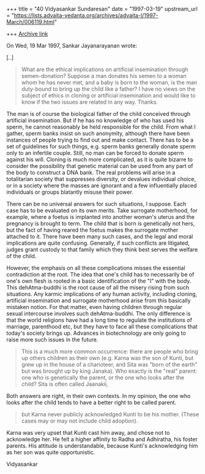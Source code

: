 +++
title = "40 Vidyasankar Sundaresan"
date = "1997-03-19"
upstream_url = "https://lists.advaita-vedanta.org/archives/advaita-l/1997-March/006119.html"

+++
[Archive link](https://lists.advaita-vedanta.org/archives/advaita-l/1997-March/006119.html)

On Wed, 19 Mar 1997, Sankar Jayanarayanan wrote:

[..]

> What are the ethical implications on artificial insemination through
> semen-donation? Suppose a man donates his semen to a woman whom he has never
> met, and a baby is born to the woman, is the man duty-bound to bring up the
> child like a father? I have no views on the subject of ethics in cloning or
> artificial insemination and would like to know if the two issues are related
> in any way. Thanks.

The man is of course the biological father of the child conceived through
artificial insemination. But if he has no knowledge of who has used his
sperm, he cannot reasonably be held responsible for the child. From what I
gather, sperm banks insist on such anonymity, although there have been
instances of people trying to find out and make contact. There has to be a
set of guidelines for such things, e.g. sperm banks generally donate sperm
only to an infertile couple. Still, no man can be forced to donate sperm
against his will. Cloning is much more complicated, as it is quite bizarre
to consider the possibility that genetic material can be used from any
part of the body to construct a DNA bank. The real problems will arise in
a totalitarian society that suppresses diversity, or devalues individual
choice, or in a society where the masses are ignorant and a few
influentially placed individuals or groups blatantly misuse their power.

There can be no universal answers for such situations, I suppose. Each
case has to be evaluated on its own merits. Take surrogate motherhood, for
example, where a foetus is implanted into another woman's uterus and the
pregnancy is brought to term. The child that is born is genetically not
hers, but the fact of having reared the foetus makes the surrogate mother
attached to it. There have been many such cases, and the legal and moral
implications are quite confusing. Generally, if such conflicts are
litigated, judges grant custody to that family which they think best
serves the welfare of the child.

However, the emphasis on all these complications misses the essential
contradiction at the root. The idea that one's child has to necessarily be
of one's own flesh is rooted in a basic identification of the "I" with the
body. This dehAtma-buddhi is the root cause of all the misery rising from
such situations. Any karmic implications of any human activity, including
cloning, artificial insemination and surrogate motherhood arise from this
basically mistaken notion. For that matter, even having children through
regular sexual intercourse involves such dehAtma-buddhi. The only
difference is that the world religions have had a long time to regulate
the institutions of marriage, parenthood etc, but they have to face all
these complications that today's society brings up. Advances in
biotechnology are only going to raise more such issues in the future.


> This is a much more common occurrence: there are people who bring up others
> children as their own (e.g. Karna was the son of Kunti, but grew up in the
> house of a charioteer, and Sita was "born of the earth" but was brought up by
> king Janaka). Who exactly is the "real" parent: one who is genetically the
> parent, or the one who looks after the child? Sita is often called Jaanakii,

Both answers are right, in their own contexts. In my opinion, the one who
looks after the child tends to have a better right to be called parent.

> but Karna never publicly acknowledged Kunti to be his mother. (These cases may
> or may not include child adoption).

Karna was very upset that Kunti cast him away, and chose not to
acknowledge her. He felt a higher affinity to Radha and Adhiratha, his
foster parents. His attitude is understandable, because Kunti's
acknowledging him as her son was quite opportunistic.

Vidyasankar

